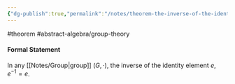 ```yaml
---
{"dg-publish":true,"permalink":"/notes/theorem-the-inverse-of-the-identity-element-is-itself/"}
---
```


#theorem #abstract-algebra/group-theory 

#### Formal Statement
In any [[Notes/Group\|group]] $(G,\cdot)$, the inverse of the identity element $e$, $e^{-1} = e$.